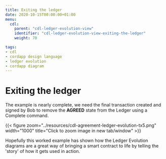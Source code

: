 ```yaml
---
title: Exiting the ledger
date: 2020-10-15T00:00:00+01:00
menu:
  cdl:
    parent: "cdl-ledger-evolution-view"
    identifier: "cdl-ledger-evolution-view-exiting-the-ledger"
    weight: 70

tags:
- cdl
- cordapp design language
- ledger evolution
- cordapp diagram
---
```



# Exiting the ledger

The example is nearly complete, we need the final transaction created and signed by Bob to remove the **AGREED** state from the Ledger using a Complete command.

{{< figure zoom="../resources/cdl-agreement-ledger-evolution-tx5.png" width="1000" title="Click to zoom image in new tab/window" >}}

Hopefully this worked example has shown how the Ledger Evolution diagrams are a great way of bringing a smart contract to life by telling the 'story' of how it gets used in action.

